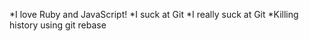 *I love Ruby and JavaScript!
*I suck at Git
*I really suck at Git
*Killing history using git rebase
